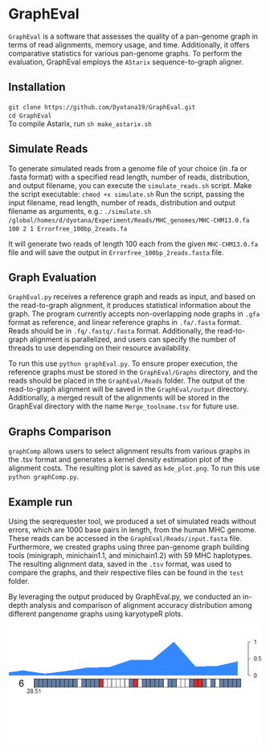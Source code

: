 # GraphEval 

`GraphEval` is a software that assesses the quality of a pan-genome graph in terms of read alignments, memory usage, and time. Additionally, it offers comparative statistics for various pan-genome graphs. To perform the evaluation, GraphEval employs the `AStarix` sequence-to-graph aligner.


## Installation 

`git clone https://github.com/Dyotana19/GraphEval.git`\
`cd GraphEval`\
To compile Astarix, run `sh make_astarix.sh`

## Simulate Reads

To generate simulated reads from a genome file of your choice (in .fa or .fasta format) with a specified read length, number of reads, distribution, and output filename, you can execute the `simulate_reads.sh` script.
Make the script executable:
`chmod +x simulate.sh`
Run the script, passing the input filename, read length, number of reads, distribution and output filename as arguments, e.g.:
`./simulate.sh /global/homes/d/dyotana/Experiment/Reads/MHC_genomes/MHC-CHM13.0.fa 100 2 1 Errorfree_100bp_2reads.fa`

It will generate two reads of length 100 each from the given `MHC-CHM13.0.fa` file and will save the output in `Errorfree_100bp_2reads.fasta` file.

## Graph Evaluation 

`GraphEval.py` receives a reference graph and reads as input, and based on the read-to-graph alignment, it produces statistical information about the graph. The program currently accepts non-overlapping node graphs in `.gfa` format as reference, and linear reference graphs in `.fa/.fasta` format. Reads should be in `.fq/.fastq/.fasta` format. Additionally, the read-to-graph alignment is parallelized, and users can specify the number of threads to use depending on their resource availability.

To run this use `python graphEval.py`.
To ensure proper execution, the reference graphs must be stored in the `GraphEval/Graphs` directory, and the reads should be placed in the `GraphEval/Reads` folder. The output of the read-to-graph alignment will be saved in the `GraphEval/output` directory. Additionally, a merged result of the alignments will be stored in the GraphEval directory with the name `Merge_toolname.tsv` for future use.

## Graphs Comparison

`graphComp` allows users to select alignment results from various graphs in the .tsv format and generates a kernel density estimation plot of the alignment costs. The resulting plot is saved as `kde_plot.png`.
To run this use `python graphComp.py`.

## Example run 

Using the seqrequester tool, we produced a set of simulated reads without errors, which are 1000 base pairs in length, from the human MHC genome. These reads can be accessed in the `GraphEval/Reads/input.fasta` file. Furthermore, we created graphs using three pan-genome graph building tools (minigraph, minichain1.1, and minichain1.2) with 59 MHC haplotypes. The resulting alignment data, saved in the `.tsv` format, was used to compare the graphs, and their respective files can be found in the `test` folder.

By leveraging the output produced by GraphEval.py, we conducted an in-depth analysis and comparison of alignment accuracy distribution among different pangenome graphs using karyotypeR plots.
![Positional distribution of alignment accuracy through karyoploteR](Rplot_MG.png)

